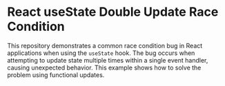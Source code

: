 # React useState Double Update Race Condition
This repository demonstrates a common race condition bug in React applications when using the `useState` hook.  The bug occurs when attempting to update state multiple times within a single event handler, causing unexpected behavior.  This example shows how to solve the problem using functional updates.